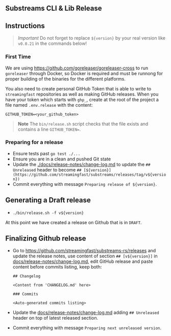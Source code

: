 ## Substreams CLI & Lib Release

## Instructions

> *Important* Do not forget to replace `${version}` by your real version like `v0.0.21` in the commands below!

### First Time

We are using https://github.com/goreleaser/goreleaser-cross to run `goreleaser` through Docker, so Docker is required and must be runnong for proper building of the binaries for the different platforms.

You also need to create personal GitHub Token that is able to write to `streamingfast` repositories as well as making GitHub releases. When you have your token which starts with `ghp_`, create at the root of the project a file named `.env.release` with the content:

```
GITHUB_TOKEN=<your_github_token>
```

> **Note** The `bin/release.sh` script checks that the file exists and contains a line `GITHUB_TOKEN=`.

### Preparing for a release

- Ensure tests past `go test ./...`
- Ensure you are in a clean and pushed Git state
- Update the [./docs/release-notes/change-log.md](./docs/release-notes/change-log.md) to update the `## Unreleased` header to become `## [${version}](https://github.com/streamingfast/substreams/releases/tag/v${version})`
- Commit everything with message `Preparing release of ${version}`.

## Generating a Draft release

- `./bin/release.sh -f v${version}`

At this point we have created a release on Github that is in `DRAFT`.

## Finalizing Github release

- Go to https://github.com/streamingfast/substreams-rs/releases and update the release notes, use content of section `## [v${version}]` in [docs/release-notes/change-log.md](./docs/release-notes/change-log.md), edit GitHub release and paste content before commits listing, keep both:

  ```
  ## Changelog

  <Content from 'CHANGELOG.md' here>

  ### Commits

  <Auto-generated commits listing>
  ```
- Update the [docs/release-notes/change-log.md](./docs/release-notes/change-log.md) adding `## Unreleased` header on top of latest released section.
- Commit everything with message `Preparing next unreleased version`.

